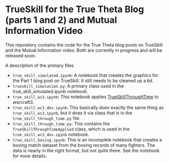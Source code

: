 # TrueSkill for the True Theta Blog (parts 1 and 2) and Mutual Information Video

This repository contains the code for the True Theta blog posts on TrueSkill and the Mutual Information video. Both are
currently in progress and will be released soon.

A description of the primary files.

- `true_skill_simulated.ipynb`: A notebook that creates the graphics for the Part 1 blog post on TrueSkill. It still needs
  to be cleaned up a bit.
- `trueskill_simulation.py`: A primary class used in the true_skill_simulated.ipynb notebook.
- `true_skill_wc3.ipynb`: This notebook applies [TrueSkillThroughTime](https://github.com/glandfried/TrueSkillThroughTime.py) to warcraft3.
- `true_skill_wc3_dev.ipynb`: This basically does exactly the same thing as `true_skill_wc3.ipynb`, but it does it via
class that is in the `true_skill_through_time.py` file.
- `true_skill_through_time.py`: This contains the `TrueSkillThroughTimeApplied` class, which is used in the `true_skill_wc3_dev.ipynb` notebook.
- `true_skill_boxing.ipynb`: This is an incomplete notebook that creates a boxing match dataset from the boxing records
of many fighters. The data is nearly in the right format, but not quite there. See the notebook for more details.